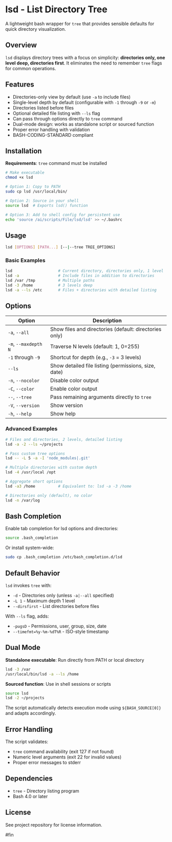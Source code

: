 # lsd - List Directory Tree

A lightweight bash wrapper for `tree` that provides sensible defaults for quick directory visualization.

## Overview

`lsd` displays directory trees with a focus on simplicity: **directories only, one level deep, directories first**. It eliminates the need to remember `tree` flags for common operations.

## Features

- Directories-only view by default (use `-a` to include files)
- Single-level depth by default (configurable with `-1` through `-9` or `-m`)
- Directories listed before files
- Optional detailed file listing with `--ls` flag
- Can pass through options directly to `tree` command
- Dual-mode design: works as standalone script or sourced function
- Proper error handling with validation
- BASH-CODING-STANDARD compliant

## Installation

**Requirements**: `tree` command must be installed

```bash
# Make executable
chmod +x lsd

# Option 1: Copy to PATH
sudo cp lsd /usr/local/bin/

# Option 2: Source in your shell
source lsd  # Exports lsd() function

# Option 3: Add to shell config for persistent use
echo 'source /ai/scripts/File/lsd/lsd' >> ~/.bashrc
```

## Usage

```bash
lsd [OPTIONS] [PATH...] [--|--tree TREE_OPTIONS]
```

### Basic Examples

```bash
lsd                    # Current directory, directories only, 1 level
lsd -a                 # Include files in addition to directories
lsd /var /tmp          # Multiple paths
lsd -3 /home           # 3 levels deep
lsd -a --ls /etc       # Files + directories with detailed listing
```

## Options

| Option | Description |
|--------|-------------|
| `-a`, `--all` | Show files and directories (default: directories only) |
| `-m`, `--maxdepth N` | Traverse N levels (default: 1, 0=255) |
| `-1` through `-9` | Shortcut for depth (e.g., `-3` = 3 levels) |
| `--ls` | Show detailed file listing (permissions, size, date) |
| `-n`, `--nocolor` | Disable color output |
| `-C`, `--color` | Enable color output |
| `--`, `--tree` | Pass remaining arguments directly to `tree` |
| `-V`, `--version` | Show version |
| `-h`, `--help` | Show help |

### Advanced Examples

```bash
# Files and directories, 2 levels, detailed listing
lsd -a -2 --ls ~/projects

# Pass custom tree options
lsd -- -L 5 -a -I 'node_modules|.git'

# Multiple directories with custom depth
lsd -4 /usr/local /opt

# Aggregate short options
lsd -a3 /home          # Equivalent to: lsd -a -3 /home

# Directories only (default), no color
lsd -n /var/log
```

## Bash Completion

Enable tab completion for lsd options and directories:

```bash
source .bash_completion
```

Or install system-wide:
```bash
sudo cp .bash_completion /etc/bash_completion.d/lsd
```

## Default Behavior

`lsd` invokes `tree` with:
- `-d` - Directories only (unless `-a|--all` specified)
- `-L 1` - Maximum depth 1 level
- `--dirsfirst` - List directories before files

With `--ls` flag, adds:
- `-pugsD` - Permissions, user, group, size, date
- `--timefmt=%y-%m-%dT%R` - ISO-style timestamp

## Dual Mode

**Standalone executable**: Run directly from PATH or local directory
```bash
lsd -3 /var
/usr/local/bin/lsd -a --ls /home
```

**Sourced function**: Use in shell sessions or scripts
```bash
source lsd
lsd -2 ~/projects
```

The script automatically detects execution mode using `${BASH_SOURCE[0]}` and adapts accordingly.

## Error Handling

The script validates:
- `tree` command availability (exit 127 if not found)
- Numeric level arguments (exit 22 for invalid values)
- Proper error messages to stderr

## Dependencies

- `tree` - Directory listing program
- Bash 4.0 or later

## License

See project repository for license information.

#fin

